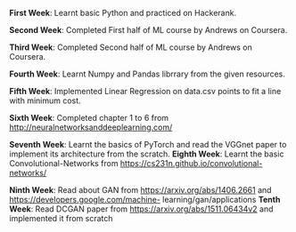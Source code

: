 **First Week**: Learnt basic Python and practiced on Hackerank.

**Second Week**: Completed First half of ML course by Andrews on Coursera.

**Third Week**: Completed Second half of ML course by Andrews on Coursera.

**Fourth Week**: Learnt Numpy and Pandas librrary from the given resources.

**Fifth Week**: Implemented Linear Regression on data.csv points to fit a line with minimum cost.

**Sixth Week**: Completed chapter 1 to 6 from http://neuralnetworksanddeeplearning.com/

**Seventh Week**: Learnt the basics of PyTorch and read the VGGnet paper to implement its architecture from                     the scratch.
**Eighth Week**: Learnt the basic Convolutional-Networks from https://cs231n.github.io/convolutional-networks/

**Ninth Week**: Read about GAN from https://arxiv.org/abs/1406.2661 and https://developers.google.com/machine-                 learning/gan/applications
**Tenth Week**: Read DCGAN paper from https://arxiv.org/abs/1511.06434v2 and implemented it from scratch
